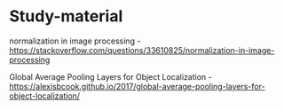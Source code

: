 # Study-material

normalization in image processing - https://stackoverflow.com/questions/33610825/normalization-in-image-processing

Global Average Pooling Layers for Object Localization - https://alexisbcook.github.io/2017/global-average-pooling-layers-for-object-localization/

